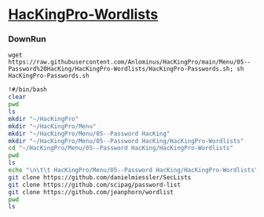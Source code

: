 # [HacKingPro-Wordlists]()
### DownRun
`wget https://raw.githubusercontent.com/Anlominus/HacKingPro/main/Menu/05--Password%20HacKing/HacKingPro-Wordlists/HacKingPro-Passwords.sh; sh HacKingPro-Passwords.sh `

```bash
!#/bin/bash
clear
pwd
ls
mkdir "~/HacKingPro"
mkdir "~/HacKingPro/Menu"
mkdir "~/HacKingPro/Menu/05--Password HacKing"
mkdir "~/HacKingPro/Menu/05--Password HacKing/HacKingPro-Wordlists"
cd "~/HacKingPro/Menu/05--Password HacKing/HacKingPro-Wordlists"
pwd
ls
echo "\n\t\t HacKingPro/Menu/05--Password HacKing/HacKingPro-Wordlists"
git clone https://github.com/danielmiessler/SecLists
git clone https://github.com/scipag/password-list
git clone https://github.com/jeanphorn/wordlist
pwd
ls
```
